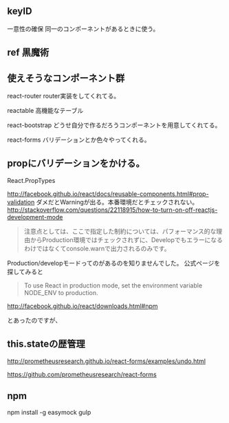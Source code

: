 ## keyID

一意性の確保
同一のコンポーネントがあるときに使う。

## ref 黒魔術


## 使えそうなコンポーネント群

react-router
router実装をしてくれてる。

reactable
高機能なテーブル

react-bootstrap
どうせ自分で作るだろうコンポーネントを用意してくれてる。

react-forms
バリデーションとか色々やってくれる。

## propにバリデーションをかける。

React.PropTypes


http://facebook.github.io/react/docs/reusable-components.html#prop-validation
ダメだとWarningが出る。本番環境だとチェックされない。
http://stackoverflow.com/questions/22118915/how-to-turn-on-off-reactjs-development-mode


> 注意点としては、ここで指定した制約については、パフォーマンス的な理由からProduction環境ではチェックされずに、Developでもエラーになるわけではなくてconsole.warnで出力されるのみです。

Production/developモードってのがあるのを知りませんでした。
公式ページを探してみると

> To use React in production mode, set the environment variable NODE_ENV to production.

http://facebook.github.io/react/downloads.html#npm

とあったのですが、



## this.stateの歴管理

http://prometheusresearch.github.io/react-forms/examples/undo.html

https://github.com/prometheusresearch/react-forms



## npm

npm install -g easymock gulp
